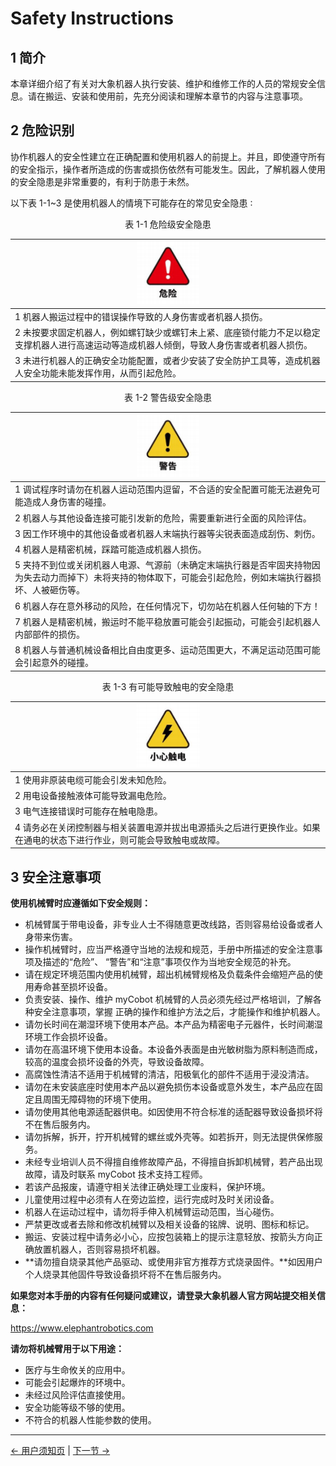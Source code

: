 # Safety Instructions

## 1 简介

本章详细介绍了有关对大象机器人执行安装、维护和维修工作的人员的常规安全信息。请在搬运、安装和使用前，先充分阅读和理解本章节的内容与注意事项。

## 2 危险识别

协作机器人的安全性建立在正确配置和使用机器人的前提上。并且，即使遵守所有的安全指示，操作者所造成的伤害或损伤依然有可能发生。因此，了解机器人使用的安全隐患是非常重要的，有利于防患于未然。

以下表 1-1~3 是使用机器人的情境下可能存在的常见安全隐患 ∶

<center>表 1-1 危险级安全隐患</center>

| <div align=center><img src="../../../resources/3-UserNotes/3.1-SafetyInstructions/danger.png" alt="img-1" width="100" height=“auto” />     |
| :----------------------------------------------------------------------------------------------------------------------------------------- |
| 1 机器人搬运过程中的错误操作导致的人身伤害或者机器人损伤。                                                                                 |
| 2 未按要求固定机器人，例如螺钉缺少或螺钉未上紧、底座锁付能力不足以稳定支撑机器人进行高速运动等造成机器人倾倒，导致人身伤害或者机器人损伤。 |
| 3 未进行机器人的正确安全功能配置，或者少安装了安全防护工具等，造成机器人安全功能未能发挥作用，从而引起危险。                               |

<center>表 1-2 警告级安全隐患</center>

| <div align=center><img src="../../../resources/3-UserNotes/3.1-SafetyInstructions/warning.png" alt="img-1" width="100" height=“auto” />                      |
| :----------------------------------------------------------------------------------------------------------------------------------------------------------- |
| 1 调试程序时请勿在机器人运动范围内逗留，不合适的安全配置可能无法避免可能造成人身伤害的碰撞。                                                                 |
| 2 机器人与其他设备连接可能引发新的危险，需要重新进行全面的风险评估。                                                                                         |
| 3 因工作环境中的其他设备或者机器人末端执行器等尖锐表面造成刮伤、刺伤。                                                                                       |
| 4 机器人是精密机械，踩踏可能造成机器人损伤。                                                                                                                 |
| 5 夹持不到位或关闭机器人电源、气源前（未确定末端执行器是否牢固夹持物因为失去动力而掉下）未将夹持的物体取下，可能会引起危险，例如末端执行器损坏、人被砸伤等。 |
| 6 机器人存在意外移动的风险，在任何情况下，切勿站在机器人任何轴的下方！                                                                                       |
| 7 机器人是精密机械，搬运时不能平稳放置可能会引起振动，可能会引起机器人内部部件的损伤。                                                                       |
| 8 机器人与普通机械设备相比自由度更多、运动范围更大，不满足运动范围可能会引起意外的碰撞。                                                                     |

<center>表 1-3 有可能导致触电的安全隐患</center>

| <div align=center><img src="../../../resources/3-UserNotes/3.1-SafetyInstructions/careful.png" alt="img-1" width="100" height=“auto” /> |
| :-------------------------------------------------------------------------------------------------------------------------------------- |
| 1 使用非原装电缆可能会引发未知危险。                                                                                                    |
| 2 用电设备接触液体可能导致漏电危险。                                                                                                    |
| 3 电气连接错误时可能存在触电隐患。                                                                                                      |
| 4 请务必在关闭控制器与相关装置电源并拔出电源插头之后进行更换作业。如果在通电的状态下进行作业，则可能会导致触电或故障。                  |

## 3 安全注意事项

**使用机械臂时应遵循如下安全规则：**

- 机械臂属于带电设备，非专业人士不得随意更改线路，否则容易给设备或者人身带来伤害。
- 操作机械臂时，应当严格遵守当地的法规和规范，手册中所描述的安全注意事项及描述的“危险”、 “警告”和“注意”事项仅作为当地安全规范的补充。
- 请在规定环境范围内使用机械臂，超出机械臂规格及负载条件会缩短产品的使用寿命甚至损坏设备。
- 负责安装、操作、维护 myCobot 机械臂的人员必须先经过严格培训，了解各种安全注意事项，掌握 正确的操作和维护方法之后，才能操作和维护机器人。
- 请勿长时间在潮湿环境下使用本产品。本产品为精密电子元器件，长时间潮湿环境工作会损坏设备。
- 请勿在高温环境下使用本设备。本设备外表面是由光敏树脂为原料制造而成，较高的温度会损坏设备的外壳，导致设备故障。
- 高腐蚀性清洁不适用于机械臂的清洁，阳极氧化的部件不适用于浸没清洁。
- 请勿在未安装底座时使用本产品以避免损伤本设备或意外发生，本产品应在固定且周围无障碍物的环境下使用。
- 请勿使用其他电源适配器供电。如因使用不符合标准的适配器导致设备损坏将不在售后服务内。
- 请勿拆解，拆开，拧开机械臂的螺丝或外壳等。如若拆开，则无法提供保修服务。
- 未经专业培训人员不得擅自维修故障产品，不得擅自拆卸机械臂，若产品出现故障，请及时联系 myCobot 技术支持工程师。
- 若该产品报废，请遵守相关法律正确处理工业废料，保护环境。
- 儿童使用过程中必须有人在旁边监控，运行完成时及时关闭设备。
- 机器人在运动过程中，请勿将手伸入机械臂运动范围，当心碰伤。
- 严禁更改或者去除和修改机械臂以及相关设备的铭牌、说明、图标和标记。
- 搬运、安装过程中请务必小心，应按包装箱上的提示注意轻放、按箭头方向正确放置机器人，否则容易损坏机器。
- **请勿擅自烧录其他产品驱动、或使用非官方推荐方式烧录固件。**如因用户个人烧录其他固件导致设备损坏将不在售后服务内。

**如果您对本手册的内容有任何疑问或建议，请登录大象机器人官方网站提交相关信息：**

https://www.elephantrobotics.com

**请勿将机械臂用于以下用途：**

- 医疗与生命攸关的应用中。
- 可能会引起爆炸的环境中。
- 未经过风险评估直接使用。
- 安全功能等级不够的使用。
- 不符合的机器人性能参数的使用。

---

[← 用户须知页](../../320_M5/REMADE.md) | [下一节 →](../3.1.2-TransportandStorage/1-TransportandStorage.md)
